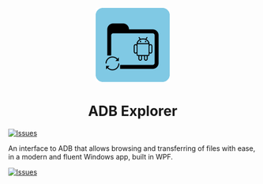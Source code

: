 <p align="center">
  <img alt="ADB Explorer Logo" src="icons/Store_icon_v2.png" width="150px" />
  <h1 align="center">ADB Explorer</h1>
</p>

<a href="https://github.com/Alex4SSB/ADB-Explorer/issues">
      <img alt="Issues" src="https://img.shields.io/github/issues/Alex4SSB/ADB-Explorer?color=0088ff" />
</a>



An interface to ADB that allows browsing and transferring of files with ease, in a modern and fluent Windows app, built in WPF.



<a href="https://www.microsoft.com/store/apps/9PPGN2WM50QB">
      <img alt="Issues" width=300px src="https://getbadgecdn.azureedge.net/images/English_LL.svg" />
</a>
